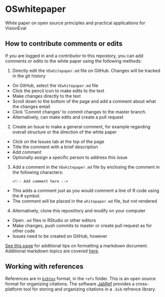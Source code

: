 # OSwhitepaper
White paper on open source principles and practical applications for VisionEval 

## How to contribute comments or edits

If you are logged in and a contributor to this repostory, you can add comments or edits to the white paper using the following methods:

1. Directly edit the `VEwhitepaper.md` file on GitHub. Changes will be tracked in the git history
+ On GitHub, select the `VEwhitepaper.md` file 
+ Click the pencil icon to make edits to the text
+ Make changes directly to the text
+ Scroll down to the bottom of the page and add a comment about what the changes entail
+ Click 'Commit changes' to commit changes to the master branch.
+ Alternatively, can make edits and create a pull request

2. Create an Issue to make a general comment, for example regarding overall structure or the direction of the white paper 
+ Click on the Issues tab at the top of the page
+ Title the comment with a brief description
+ Add comment
+ Optionally assign a specific person to address this issue 

3. Add a comment in the `VEwhitepaper.md` file by enclosing the comment in the following characters:

    `<!-- Add comment here -->`

<!-- For example, this is a comment here -->

+ This adds a comment just as you would comment a line of R code using the \# symbol.
+ The comment will be placed in the `whitepaper.md` file, but not rendered

4. Alternatively, clone this repostitory and modify on your computer

+ Open `.md` files in RStudio or other editors
+ Make changes, push commits to master or create pull request as for other code
+ Issues need to be created on GitHub, however

[See this page](https://help.github.com/articles/basic-writing-and-formatting-syntax/) for additional tips on formatting a markdown document. Additional markdown topics are covered [here](https://guides.github.com/features/mastering-markdown/).

## Working with references

References are in [`bibtex`](http://www.bibtex.org/) format, in the `refs` folder. This is an open source format for organizing citations. The software [JabRef](https://github.com/JabRef/jabref/releases/tag/v3.8.2) provides a cross-platform tool for storing and organizing citations in a `.bib` refrence library.
